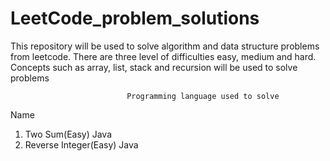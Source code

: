 # LeetCode_problem_solutions
This repository will be used to solve algorithm and data structure problems from leetcode. There are three level of difficulties easy, medium and hard. Concepts such as array, list, stack and recursion will be used to solve problems

                              Programming language used to solve
   Name                       
1. Two Sum(Easy)              Java
2. Reverse Integer(Easy)      Java
